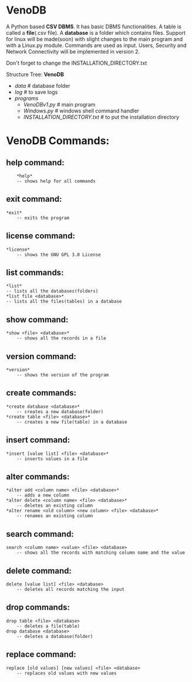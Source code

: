 # VenoDB
A Python based **CSV DBMS**.
It has basic DBMS functionalities. 
A table is called a **file**(.csv file).
A **database** is a folder which contains files.
Support for linux will be made(soon) with slight changes to the main program and with a Linux.py module.
Commands are used as input.
Users, Security and Network Connectivity will be implemented in version 2.

Don't forget to change the INSTALLATION_DIRECTORY.txt

Structure Tree:
**VenoDB**
- *data* # database folder
- *log* # to save logs
- *programs*
  - *VenoDBv1.py* # main program
  - *Windows.py* # windows shell command handler
  - *INSTALLATION_DIRECTORY.txt* # to put the installation directory
  
# VenoDB Commands:

## help command:
        *help*
        -- shows help for all commands

## exit command:
    *exit*
        -- exits the program

## license command:
    *license*
        -- shows the GNU GPL 3.0 License

## list commands:
    *list*
    -- lists all the databases(folders)
    *list file <database>*
    -- lists all the files(tables) in a database

## show command:
    *show <file> <database>*
        -- shows all the records in a file

## version command:
    *version*
        -- shows the version of the program

## create commands:
    *create database <database>*
        -- creates a new database(folder)
    *create table <file> <database>*
        -- creates a new file(table) in a database

## insert command:
    *insert [value list] <file> <database>*
        -- inserts values in a file

## alter commands:
    *alter add <column name> <file> <database>*
        -- adds a new column
    *alter delete <column name> <file> <database>*
        -- deletes an existing column
    *alter rename <old column> <new column> <file> <database>*
        -- renames an existing column

## search command:
    search <column name> <value> <file> <database>
        -- shows all the records with matching column name and the value

## delete command:
    delete [value list] <file> <database>
        -- deletes all records matching the input

## drop commands:
    drop table <file> <database>
        -- deletes a file(table)
    drop database <database>
        -- deletes a database(folder)

## replace command:
    replace [old values] [new values] <file> <database>
        -- replaces old values with new values
